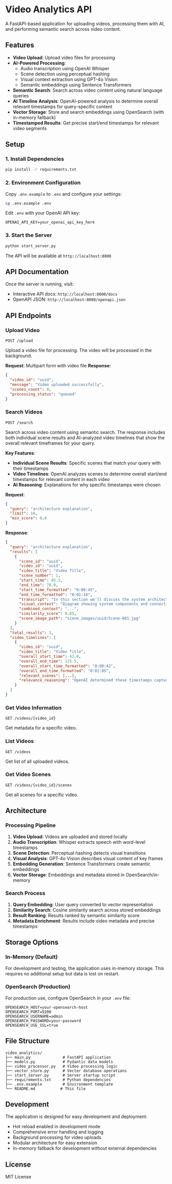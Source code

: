# Video Analytics API

A FastAPI-based application for uploading videos, processing them with AI, and performing semantic search across video content.

## Features

- **Video Upload**: Upload video files for processing
- **AI-Powered Processing**: 
  - Audio transcription using OpenAI Whisper
  - Scene detection using perceptual hashing
  - Visual context extraction using GPT-4o Vision
  - Semantic embeddings using Sentence Transformers
- **Semantic Search**: Search across video content using natural language queries
- **AI Timeline Analysis**: OpenAI-powered analysis to determine overall relevant timestamps for query-specific content
- **Vector Storage**: Store and search embeddings using OpenSearch (with in-memory fallback)
- **Timestamped Results**: Get precise start/end timestamps for relevant video segments

## Setup

### 1. Install Dependencies

```bash
pip install -r requirements.txt
```

### 2. Environment Configuration

Copy `.env.example` to `.env` and configure your settings:

```bash
cp .env.example .env
```

Edit `.env` with your OpenAI API key:
```env
OPENAI_API_KEY=your_openai_api_key_here
```

### 3. Start the Server

```bash
python start_server.py
```

The API will be available at `http://localhost:8000`

## API Documentation

Once the server is running, visit:
- Interactive API docs: `http://localhost:8000/docs`
- OpenAPI JSON: `http://localhost:8000/openapi.json`

## API Endpoints

### Upload Video
```http
POST /upload
```
Upload a video file for processing. The video will be processed in the background.

**Request**: Multipart form with video file
**Response**: 
```json
{
  "video_id": "uuid",
  "message": "Video uploaded successfully",
  "scenes_count": 0,
  "processing_status": "queued"
}
```

### Search Videos
```http
POST /search
```
Search across video content using semantic search. The response includes both individual scene results and AI-analyzed video timelines that show the overall relevant timeframes for your query.

**Key Features**:
- **Individual Scene Results**: Specific scenes that match your query with their timestamps
- **Video Timelines**: OpenAI analyzes scenes to determine overall start/end timestamps for relevant content in each video
- **AI Reasoning**: Explanations for why specific timestamps were chosen

**Request**:
```json
{
  "query": "architecture explanation",
  "limit": 10,
  "min_score": 0.0
}
```

**Response**:
```json
{
  "query": "architecture explanation",
  "results": [
    {
      "scene_id": "uuid",
      "video_id": "uuid",
      "video_title": "Video Title",
      "scene_number": 1,
      "start_time": 45.2,
      "end_time": 78.9,
      "start_time_formatted": "0:00:45",
      "end_time_formatted": "0:01:18",
      "transcript": "In this section we'll discuss the system architecture...",
      "visual_context": "Diagram showing system components and connections",
      "combined_context": "...",
      "similarity_score": 0.85,
      "scene_image_path": "scene_images/uuid/Scene-001.jpg"
    }
  ],
  "total_results": 1,
  "video_timelines": [
    {
      "video_id": "uuid",
      "video_title": "Video Title",
      "overall_start_time": 42.0,
      "overall_end_time": 125.5,
      "overall_start_time_formatted": "0:00:42",
      "overall_end_time_formatted": "0:02:05",
      "relevant_scenes": [...],
      "relevance_reasoning": "OpenAI determined these timestamps capture the complete architecture explanation including setup and examples."
    }
  ]
}
```

### Get Video Information
```http
GET /videos/{video_id}
```
Get metadata for a specific video.

### List Videos
```http
GET /videos
```
Get list of all uploaded videos.

### Get Video Scenes
```http
GET /videos/{video_id}/scenes
```
Get all scenes for a specific video.

## Architecture

### Processing Pipeline

1. **Video Upload**: Videos are uploaded and stored locally
2. **Audio Transcription**: Whisper extracts speech with word-level timestamps
3. **Scene Detection**: Perceptual hashing detects visual transitions
4. **Visual Analysis**: GPT-4o Vision describes visual content of key frames
5. **Embedding Generation**: Sentence Transformers create semantic embeddings
6. **Vector Storage**: Embeddings and metadata stored in OpenSearch/in-memory

### Search Process

1. **Query Embedding**: User query converted to vector representation
2. **Similarity Search**: Cosine similarity search across stored embeddings
3. **Result Ranking**: Results ranked by semantic similarity score
4. **Metadata Enrichment**: Results include video metadata and precise timestamps

## Storage Options

### In-Memory (Default)
For development and testing, the application uses in-memory storage. This requires no additional setup but data is lost on restart.

### OpenSearch (Production)
For production use, configure OpenSearch in your `.env` file:

```env
OPENSEARCH_HOST=your-opensearch-host
OPENSEARCH_PORT=9200
OPENSEARCH_USERNAME=admin
OPENSEARCH_PASSWORD=your-password
OPENSEARCH_USE_SSL=true
```

## File Structure

```
video_analytics/
├── main.py              # FastAPI application
├── models.py            # Pydantic data models
├── video_processor.py   # Video processing logic
├── vector_store.py      # Vector database operations
├── start_server.py      # Server startup script
├── requirements.txt     # Python dependencies
├── .env.example         # Environment template
└── README.md           # This file
```

## Development

The application is designed for easy development and deployment:

- Hot reload enabled in development mode
- Comprehensive error handling and logging
- Background processing for video uploads
- Modular architecture for easy extension
- In-memory fallback for development without external dependencies

## License

MIT License